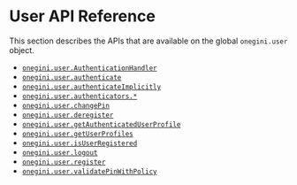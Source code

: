 # User API Reference

<!-- toc -->

This section describes the APIs that are available on the global `onegini.user` object.

* [`onegini.user.AuthenticationHandler`](AuthenticationHandler.md)
* [`onegini.user.authenticate`](authenticate.md)
* [`onegini.user.authenticateImplicitly`](authenticateImplicitly.md)
* [`onegini.user.authenticators.*`](authenticators.md)
* [`onegini.user.changePin`](changePin.md)
* [`onegini.user.deregister`](deregister.md)
* [`onegini.user.getAuthenticatedUserProfile`](getAuthenticatedUserProfile.md)
* [`onegini.user.getUserProfiles`](getUserProfiles.md)
* [`onegini.user.isUserRegistered`](isUserRegistered.md)
* [`onegini.user.logout`](logout.md)
* [`onegini.user.register`](register.md)
* [`onegini.user.validatePinWithPolicy`](validatePinWithPolicy.md)
